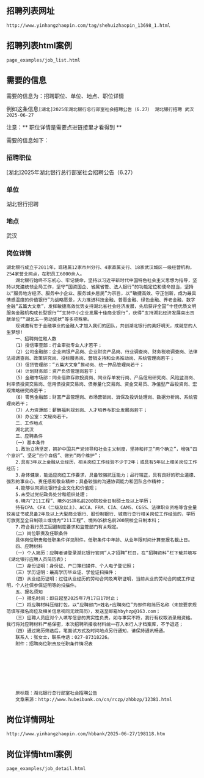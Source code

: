 ## 招聘列表网址

`http://www.yinhangzhaopin.com/tag/shehuizhaopin_13698_1.html`

## 招聘列表html案例

`page_examples/job_list.html`

## 需要的信息

需要的信息为：招聘职位、单位、地点、职位详情

例如这条信息`[湖北]2025年湖北银行总行部室社会招聘公告（6.27） 湖北银行招聘 武汉 2025-06-27`

注意：** 职位详情是需要点进链接里才看得到 **

需要的信息如下：

### 招聘职位

[湖北]2025年湖北银行总行部室社会招聘公告（6.27）

### 单位

湖北银行招聘

### 地点

武汉 

### 岗位详情

```text
湖北银行成立于2011年，现辖属12家市州分行、4家直属支行、18家武汉城区一级经营机构，254家营业网点，在职员工6000余人。
　　湖北银行始终不忘初心、牢记使命，坚持以习近平新时代中国特色社会主义思想为指导，坚持以党建统领全局工作，坚守“国资国企、省属省管、法人银行”的功能定位和使命担当，坚持以“服务地方经济、服务中小企业、服务城乡居民”为宗旨，以“敏捷高效、守正创新，成为最具情感温度的价值银行”为战略愿景，大力推进科技金融、普惠金融、绿色金融、养老金融、数字金融“五篇大文章”，发挥敏捷高效优势支持湖北省社会经济发展，先后获评全国“十佳优质文明服务金融机构成长型银行”“支持中小企业发展十佳商业银行”，获得“支持湖北经济发展突出贡献单位”“湖北五一劳动奖状”等多项殊荣。
　　现诚邀有志于金融事业的金融人才加入我们的团队，共创湖北银行的美好明天，成就您的人生梦想!
　　一、招聘岗位和人数
　　（1）授信审查部：行业审批专业人才若干；
　　（2）公司金融部：企业网银产品岗、企业财资产品岗、行业调查岗、财务税收调查岗、法律法规调查岗、政策研究岗、投标服务岗、营销支持和业务推动岗、系统管理岗若干；
　　（3）信贷管理部：“五篇大文章”推动岗、统一押品管理岗若干；
　　（4）计划财务部：资产负债管理岗若干；
　　（5）金融市场部：同业借款存款投资岗、同业存单发行岗、产品信用研究岗、风险监测岗、利率债投资交易岗、信用债投资交易岗、债券量化交易岗、资金交易员、净值型产品投资岗、宏观策略研究岗若干；
　　（6）零售金融部：财富产品管理岗、市场营销岗、消保及投诉处理岗、数据分析岗、系统管理岗若干；
　　（7）人力资源部：薪酬福利规划岗、人才培养与职业发展岗若干；
　　（8）办公室：文秘岗若干。
　　二、工作地点
　　湖北武汉
　　三、应聘条件
　　（一）基本条件
　　1.政治立场坚定，拥护中国共产党领导和社会主义制度，坚持和扞卫“两个确立”，增强“四个意识”、坚定“四个自信”、做到“两个维护”；
　　2.具有3年以上金融从业经历，相关岗位工作经验不少于2年；或具有5年以上相关岗位工作经历；
　　3.身体健康，能适应岗位工作要求，具备较强抗压能力；品行端正，具有良好的职业道德、强烈的事业心、责任感和敬业精神；具备较强的沟通协调能力和团队合作精神；
　　4.能够认同湖北银行企业文化和价值观；
　　5.未受过党纪政务处分和组织处理；
　　6.境内“211工程”、境外QS排名前200院校全日制硕士及以上学历；
　　持有CPA、CFA（二级及以上）、ACCA、FRM、CIA、CAMS、CGSS、法律职业资格等含金量较高证书或具备2年及以上大型商业银行、股份制银行、城商行总行相关岗位工作经验的，学历可放宽至全日制硕士或境内“211工程”、境外QS排名前200院校全日制本科；
　　7.符合我行员工回避制度要求和监管部门有关规定。
　　（二）岗位职责及任职条件
　　具体岗位职责和任职条件详见附件。任职条件中年龄、从业年限时间计算至报名截止日。
　　四、应聘材料
　　（一）个人简历：应聘者请登录湖北银行官网“人才招聘”栏目，在“招聘资料”栏下载并填写《湖北银行应聘人员简历表》；
　　（二）身份证明：身份证、户口簿扫描件、个人电子登记照；
　　（三）学历证明：最高学历毕业证、学位证扫描件；
　　（四）从业经历证明：过往从业经历的劳动合同及离职证明，当前从业的劳动合同或工作证明，个人社保参保证明等的扫描件。
　　五、报名须知
　　（一）报名时间：即日起至2025年7月17日17时止；
　　（二）将应聘材料压缩打包，以“应聘部门+姓名+应聘岗位”为邮件和简历名称（未按要求规范填写报名岗位及相关信息视同无效简历），发送至邮箱hbyhzp@163.com；
　　（三）应聘人员应对个人填写信息的真实性负责，如与事实不符，我行有权取消录用资格。我行将对应聘材料严格保密，本次招聘所接收材料统一存入本行人才档案库，不予退还；
　　（四）通过简历筛选后，笔面试方式及时间地点另行通知，请保持通讯畅通。
　　联系人：张女士，联系电话：027-87318226。
　　附件：招聘岗位职责及任职条件情况表
 

 

 

 

　　原标题：湖北银行总行部室社会招聘公告
　　文章来源：http://www.hubeibank.cn/cn/rczp/zhbbzp/12381.html
```

## 岗位详情网址

`http://www.yinhangzhaopin.com/hbbank/2025-06-27/198118.htm`

## 岗位详情html案例

`page_examples/job_detail.html`
